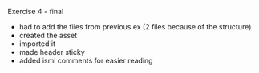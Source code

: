 Exercise 4 - final

- had to add the files from previous ex (2 files because of the structure)
- created the asset
- imported it
- made header sticky
- added isml comments for easier reading
